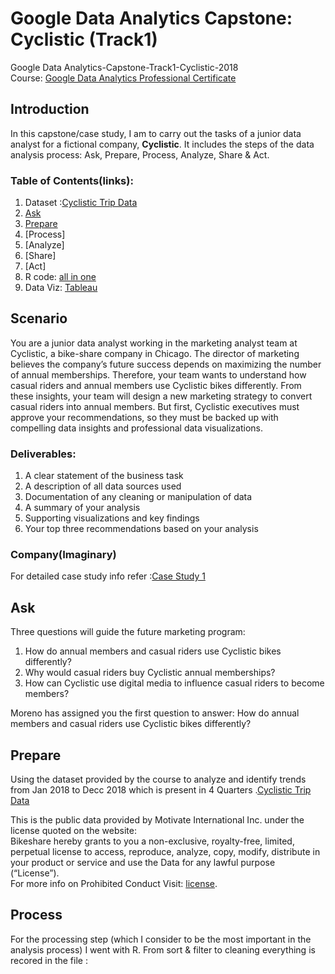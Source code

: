 # Google Data Analytics Capstone: Cyclistic (Track1)
Google Data Analytics-Capstone-Track1-Cyclistic-2018  
Course: [Google Data Analytics Professional Certificate](https://www.coursera.org/professional-certificates/google-data-analytics)
## Introduction
In this capstone/case study, I am to carry out the tasks of a junior data analyst for a fictional company, **Cyclistic**. It includes  the steps of the data analysis process: Ask, Prepare, Process, Analyze, Share & Act. 

### Table of Contents(links):  
1. Dataset :[Cyclistic Trip Data](https://divvy-tripdata.s3.amazonaws.com/index.html)  
2. [Ask](#ask)  
3. [Prepare](#-prepare)  
4. [Process]  
5. [Analyze]  
6. [Share]  
7. [Act]
8. R code: [all in one]()
9. Data Viz: [Tableau](https://public.tableau.com/app/profile/shreeram.t/viz/cyclistic2018_v1/Dashboard1#1)

## Scenario
You are a junior data analyst working in the marketing analyst team at Cyclistic, a bike-share company in Chicago. The director of marketing believes the company’s future success depends on maximizing the number of annual memberships. Therefore, your team wants to understand how casual riders and annual members use Cyclistic bikes differently. From these insights, your team will design a new marketing strategy to convert casual riders into annual members. But first, Cyclistic executives must approve your recommendations, so they must be backed up with compelling data insights and professional data visualizations.

### Deliverables:
1. A clear statement of the business task
2. A description of all data sources used
3. Documentation of any cleaning or manipulation of data
4. A summary of your analysis
5. Supporting visualizations and key findings
6. Your top three recommendations based on your analysis

### Company(Imaginary)
For detailed case study info refer :[Case Study 1](https://d3c33hcgiwev3.cloudfront.net/ymogSWd_R2ujQawZle3_rQ_12891ea7af0a487bad109a95d513b2f1_DA-C8-Case-Study-1-PDF.pdf?Expires=1699747200&Signature=hDg18FlBQpI4be7eo-faIbX17w59Maz58vjxR~5hlRrazgGtbRGwHYrR3857St7WdVZTNkTCa5RnZLteMf8wmJOHUTmi~UXWWbPjAODw05QoJlWh5Y-F7K5uONCYiZywcqsqVAwh5hbwc~zeMYUfR9Z4Ogm5W6chOvAbJInn91o_&Key-Pair-Id=APKAJLTNE6QMUY6HBC5A)

## Ask
Three questions will guide the future marketing program:
1. How do annual members and casual riders use Cyclistic bikes differently?
2. Why would casual riders buy Cyclistic annual memberships?
3. How can Cyclistic use digital media to influence casual riders to become members?

Moreno has assigned you the first question to answer: How do annual members and casual riders use Cyclistic bikes differently?

## Prepare
Using the dataset provided by the course to analyze and identify trends from Jan 2018 to Decc 2018 which is present in 4 Quarters .[Cyclistic Trip Data](https://divvy-tripdata.s3.amazonaws.com/index.html)  

This is the public data provided by Motivate International Inc. under the license quoted on the website:  
Bikeshare hereby grants to you a non-exclusive, royalty-free, limited, perpetual license to access, reproduce, analyze, copy, modify, distribute in your product or service and use the Data for any lawful purpose (“License”).  
For more info on Prohibited Conduct Visit: [license](https://divvybikes.com/data-license-agreement).

## Process
For the processing step (which I consider to be the most important in the analysis process) I went with R.
From sort & filter to cleaning everything is recored in the file :[]()


